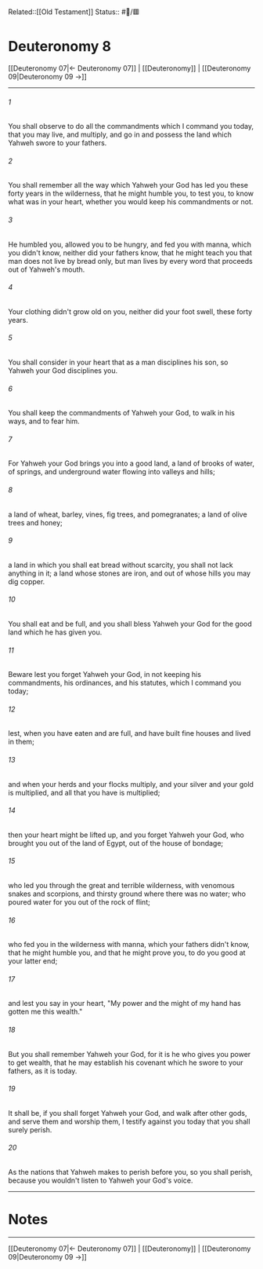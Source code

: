 Related::[[Old Testament]]
Status:: #📖/🟥
# Deuteronomy 8

[[Deuteronomy 07|← Deuteronomy 07]] | [[Deuteronomy]] | [[Deuteronomy 09|Deuteronomy 09 →]]
***



###### 1 
You shall observe to do all the commandments which I command you today, that you may live, and multiply, and go in and possess the land which Yahweh swore to your fathers. 

###### 2 
You shall remember all the way which Yahweh your God has led you these forty years in the wilderness, that he might humble you, to test you, to know what was in your heart, whether you would keep his commandments or not. 

###### 3 
He humbled you, allowed you to be hungry, and fed you with manna, which you didn't know, neither did your fathers know, that he might teach you that man does not live by bread only, but man lives by every word that proceeds out of Yahweh's mouth. 

###### 4 
Your clothing didn't grow old on you, neither did your foot swell, these forty years. 

###### 5 
You shall consider in your heart that as a man disciplines his son, so Yahweh your God disciplines you. 

###### 6 
You shall keep the commandments of Yahweh your God, to walk in his ways, and to fear him. 

###### 7 
For Yahweh your God brings you into a good land, a land of brooks of water, of springs, and underground water flowing into valleys and hills; 

###### 8 
a land of wheat, barley, vines, fig trees, and pomegranates; a land of olive trees and honey; 

###### 9 
a land in which you shall eat bread without scarcity, you shall not lack anything in it; a land whose stones are iron, and out of whose hills you may dig copper. 

###### 10 
You shall eat and be full, and you shall bless Yahweh your God for the good land which he has given you. 

###### 11 
Beware lest you forget Yahweh your God, in not keeping his commandments, his ordinances, and his statutes, which I command you today; 

###### 12 
lest, when you have eaten and are full, and have built fine houses and lived in them; 

###### 13 
and when your herds and your flocks multiply, and your silver and your gold is multiplied, and all that you have is multiplied; 

###### 14 
then your heart might be lifted up, and you forget Yahweh your God, who brought you out of the land of Egypt, out of the house of bondage; 

###### 15 
who led you through the great and terrible wilderness, with venomous snakes and scorpions, and thirsty ground where there was no water; who poured water for you out of the rock of flint; 

###### 16 
who fed you in the wilderness with manna, which your fathers didn't know, that he might humble you, and that he might prove you, to do you good at your latter end; 

###### 17 
and lest you say in your heart, "My power and the might of my hand has gotten me this wealth." 

###### 18 
But you shall remember Yahweh your God, for it is he who gives you power to get wealth, that he may establish his covenant which he swore to your fathers, as it is today. 

###### 19 
It shall be, if you shall forget Yahweh your God, and walk after other gods, and serve them and worship them, I testify against you today that you shall surely perish. 

###### 20 
As the nations that Yahweh makes to perish before you, so you shall perish, because you wouldn't listen to Yahweh your God's voice.

---
# Notes


***
[[Deuteronomy 07|← Deuteronomy 07]] | [[Deuteronomy]] | [[Deuteronomy 09|Deuteronomy 09 →]]
